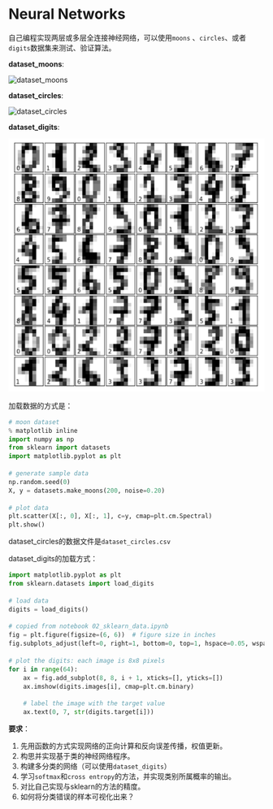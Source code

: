 # Neural Networks

自己编程实现两层或多层全连接神经网络，可以使用`moons` 、`circles`、或者`digits`数据集来测试、验证算法。



**dataset_moons**:

![dataset_moons](images/dataset_moon.png)



**dataset_circles**:

![dataset_circles](images/dataset_circle.png)



**dataset_digits**:

![dataset_digits](images/dataset_digits.png)



加载数据的方式是：
```python
# moon dataset
% matplotlib inline
import numpy as np
from sklearn import datasets
import matplotlib.pyplot as plt

# generate sample data
np.random.seed(0)
X, y = datasets.make_moons(200, noise=0.20)

# plot data
plt.scatter(X[:, 0], X[:, 1], c=y, cmap=plt.cm.Spectral)
plt.show()
```

dataset_circles的数据文件是`dataset_circles.csv`

dataset_digits的加载方式：
```python
import matplotlib.pyplot as plt 
from sklearn.datasets import load_digits

# load data
digits = load_digits()

# copied from notebook 02_sklearn_data.ipynb
fig = plt.figure(figsize=(6, 6))  # figure size in inches
fig.subplots_adjust(left=0, right=1, bottom=0, top=1, hspace=0.05, wspace=0.05)

# plot the digits: each image is 8x8 pixels
for i in range(64):
    ax = fig.add_subplot(8, 8, i + 1, xticks=[], yticks=[])
    ax.imshow(digits.images[i], cmap=plt.cm.binary)
    
    # label the image with the target value
    ax.text(0, 7, str(digits.target[i]))
```

**要求**：

1. 先用函数的方式实现网络的正向计算和反向误差传播，权值更新。
2. 构思并实现基于类的神经网络程序。
3. 构建多分类的网络（可以使用`dataset_digits`）
4. 学习`softmax`和`cross entropy`的方法，并实现类别所属概率的输出。
5. 对比自己实现与sklearn的方法的精度。
6. 如何将分类错误的样本可视化出来？

